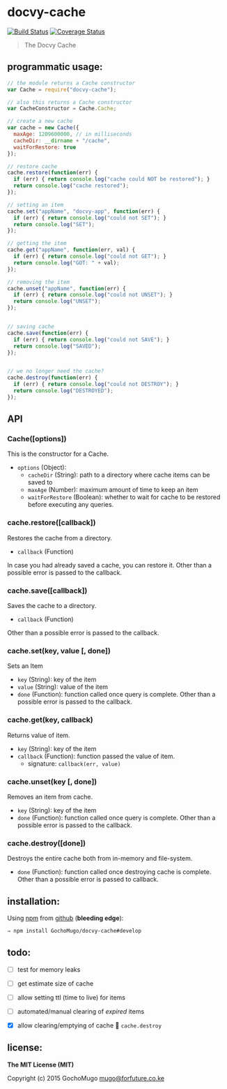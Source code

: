 
# docvy-cache

[![Build Status](https://travis-ci.org/GochoMugo/docvy-cache.svg?branch=develop)](https://travis-ci.org/GochoMugo/docvy-cache) [![Coverage Status](https://coveralls.io/repos/GochoMugo/docvy-cache/badge.svg?branch=develop)](https://coveralls.io/r/GochoMugo/docvy-cache?branch=develop)

> The Docvy Cache


## programmatic usage:

```js
// the module returns a Cache constructor
var Cache = require("docvy-cache");

// also this returns a Cache constructor
var CacheConstructor = Cache.Cache;

// create a new cache
var cache = new Cache({
  maxAge: 1209600000, // in milliseconds
  cacheDir: __dirname + "/cache",
  waitForRestore: true
});

// restore cache
cache.restore(function(err) {
  if (err) { return console.log("cache could NOT be restored"); }
  return console.log("cache restored");
});

// setting an item
cache.set("appName", "docvy-app", function(err) {
  if (err) { return console.log("could not SET"); }
  return console.log("SET");
});

// getting the item
cache.get("appName", function(err, val) {
  if (err) { return console.log("could not GET"); }
  return console.log("GOT: " + val);
});

// removing the item
cache.unset("appName", function(err) {
  if (err) { return console.log("could not UNSET"); }
  return console.log("UNSET");
});


// saving cache
cache.save(function(err) {
  if (err) { return console.log("could not SAVE"); }
  return console.log("SAVED");
});


// we no longer need the cache?
cache.destroy(function(err) {
  if (err) { return console.log("could not DESTROY"); }
  return console.log("DESTROYED");
});
```


## API

### Cache([options])

This is the constructor for a Cache.

* `options` (Object):
  * `cacheDir` (String): path to a directory where cache items can be saved to
  * `maxAge` (Number): maximum amount of time to keep an item
  * `waitForRestore` (Boolean): whether to wait for cache to be restored before executing any queries.


### cache.restore([callback])

Restores the cache from a directory.

* `callback` (Function)

In case you had already saved a cache, you can restore it. Other than a possible error is passed to the callback.


### cache.save([callback])

Saves the cache to a directory.

* `callback` (Function)

Other than a possible error is passed to the callback.


### cache.set(key, value [, done])

Sets an Item

* `key` (String): key of the item
* `value` (String): value of the item
* `done` (Function): function called once query is complete. Other than a possible error is passed to the callback.


### cache.get(key, callback)

Returns value of item.

* `key` (String): key of the item
* `callback` (Function): function passed the value of item.
  * signature: `callback(err, value)`


### cache.unset(key [, done])

Removes an item from cache.

* `key` (String): key of the item
* `done` (Function): function called once query is complete. Other than a possible error is passed to the callback.


### cache.destroy([done])

Destroys the entire cache both from in-memory and file-system.

* `done` (Function): function called once destroying cache is complete. Other than a possible error is passed to callback.


## installation:

Using [npm][npm] from [github][repo] (**bleeding edge**):

```bash
⇒ npm install GochoMugo/docvy-cache#develop
```


## todo:

* [ ] test for memory leaks
* [ ] get estimate size of cache
* [ ] allow setting ttl (time to live) for items
* [ ] automated/manual clearing of *expired* items
* [X] allow clearing/emptying of cache  `cache.destroy`


## license:

__The MIT License (MIT)__

Copyright (c) 2015 GochoMugo <mugo@forfuture.co.ke>


[npm]:https://npmjs.com
[repo]:https://github.com/GochoMugo/docvy-cache

